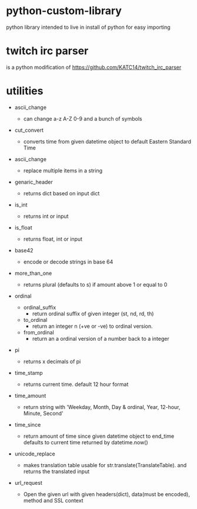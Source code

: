 # python-custom-library
python library intended to live in install of python for easy importing

# twitch irc parser
is a python modification of https://github.com/KATC14/twitch_irc_parser

# utilities
- ascii_change
  - can change a-z A-Z 0-9 and a bunch of symbols

- cut_convert
  - converts time from given datetime object to default Eastern Standard Time

- ascii_change
  - replace multiple items in a string

- genaric_header
  - returns dict based on input dict

- is_int
  - returns int or input

- is_float
  - returns float, int or input

- base42
  - encode or decode strings in base 64

- more_than_one
  - returns plural (defaults to s) if amount above 1 or equal to 0

- ordinal
  - ordinal_suffix
    - return ordinal suffix of given integer (st, nd, rd, th)
  - to_ordinal
    - return an integer n (+ve or -ve) to ordinal version.
  - from_ordinal
    - return an a ordinal version of a number back to a integer

- pi
  - returns x decimals of pi

- time_stamp
  - returns current time. default 12 hour format

- time_amount
  - return string with 'Weekday, Month, Day & ordinal, Year, 12-hour, Minute, Second'

- time_since
  - return amount of time since given datetime object to end_time defaults to current time returned by datetime.now()

- unicode_replace
  - makes translation table usable for str.translate(TranslateTable). and returns the translated input

- url_request
  - Open the given url with given headers(dict), data(must be encoded), method and SSL context
